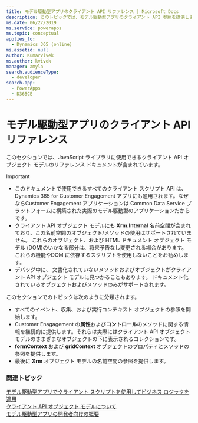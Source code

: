 ```yaml
---
title: モデル駆動型アプリのクライアント API リファレンス | Microsoft Docs
description: このトピックでは、モデル駆動型アプリのクライアント API 参照を提供します。
ms.date: 06/27/2019
ms.service: powerapps
ms.topic: conceptual
applies_to:
  - Dynamics 365 (online)
ms.assetid: null
author: KumarVivek
ms.author: kvivek
manager: amyla
search.audienceType:
  - developer
search.app:
  - PowerApps
  - D365CE
---
```

# <a name="client-api-reference-for-model-driven-apps"></a>モデル駆動型アプリのクライアント API リファレンス



このセクションでは、JavaScript ライブラリに使用できるクライアント API オブジェクト モデルのリファレンス ドキュメントが含まれています。

> [!IMPORTANT]
> - このドキュメントで使用できるすべてのクライアント スクリプト API は、Dynamics 365 for Customer Engagement アプリにも適用されます。なぜならCustomer Engagement アプリケーションは Common Data Service プラットフォームに構築された実際のモデル駆動型のアプリケーションだからです。
> - クライアント API オブジェクト モデルにも **Xrm.Internal** 名前空間が含まれており、この名前空間のオブジェクト/メソッドの使用はサポートされていません。 これらのオブジェクト、および HTML ドキュメント オブジェクト モデル (DOM)のいかなる部分は、将来予告なし変更される場合があります。 これらの機能やDOM に依存するスクリプトを使用しないことをお勧めします。
> - デバッグ中に、 文書化されていないメソッドおよびオブジェクトがクライアント API オブジェクト モデルに見つかることもあります。 ドキュメント化されているオブジェクトおよびメソッドのみがサポートされます。

このセクションでのトピックは次のように分類されます。
- すべてのイベント、収集、および実行コンテキスト オブジェクトの参照を開始します。
- Customer Enagagement の**属性**および**コントロール**のメソッドに関する情報を継続的に提供します。それらは実際にはクライアント API オブジェクト モデルのさまざまなオブジェクトの下に表示されるコレクションです。
- **formContext** および **gridContext** オブジェクトのプロパティとメソッドの参照を提供します。
- 最後に **Xrm** オブジェクト モデルの名前空間の参照を提供します。 

### <a name="related-topics"></a>関連トピック

[モデル駆動型アプリでクライアント スクリプトを使用してビジネス ロジックを適用](../client-scripting.md)<br/>
[クライアント API オブジェクト モデルについて](understand-clientapi-object-model.md)<br/>
[モデル駆動型アプリの開発者向けの概要](../overview.md)
